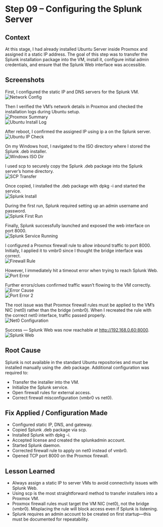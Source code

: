 # Step 09 – Configuring the Splunk Server
## Context

At this stage, I had already installed Ubuntu Server inside Proxmox and assigned it a static IP address. The goal of this step was to transfer the Splunk installation package into the VM, install it, configure initial admin credentials, and ensure that the Splunk Web interface was accessible.

## Screenshots

First, I configured the static IP and DNS servers for the Splunk VM.  
![Network Config](Step-09/01-network-config.png)

Then I verified the VM’s network details in Proxmox and checked the installation logs during Ubuntu setup.  
![Proxmox Summary](Step-09/02-proxmox-summary.png)  
![Ubuntu Install Log](Step-09/03-ubuntu-install-log.jpg)

After reboot, I confirmed the assigned IP using ip a on the Splunk server.  
![Ubuntu IP Check](Step-09/04-ubuntu-ip-check.png)

On my Windows host, I navigated to the ISO directory where I stored the Splunk .deb installer.  
![Windows ISO Dir](Step-09/05-windows-iso-dir.png)

I used scp to securely copy the Splunk .deb package into the Splunk server’s home directory.  
![SCP Transfer](Step-09/06-scp-transfer.jpg)

Once copied, I installed the .deb package with dpkg -i and started the service.  
![Splunk Install](Step-09/07-splunk-install.png)

During the first run, Splunk required setting up an admin username and password.  
![Splunk First Run](Step-09/08-splunk-first-run.jpg)

Finally, Splunk successfully launched and exposed the web interface on port 8000.  
![Splunk Service Running](Step-09/09-splunk-service-running.png)

I configured a Proxmox firewall rule to allow inbound traffic to port 8000. Initially, I applied it to vmbr0 since I thought the bridge interface was correct.  
![Firewall Rule](Step-09/10-firewall-rule.png)

However, I immediately hit a timeout error when trying to reach Splunk Web.  
![Port Error](Step-09/11-port-error.jpg)

Further errors/clues confirmed traffic wasn’t flowing to the VM correctly.  
![Error Cause](Step-09/12-error-cause.png)  
![Port Error 2](Step-09/13-port-error.png)

The root issue was that Proxmox firewall rules must be applied to the VM’s NIC (net0) rather than the bridge (vmbr0). When I recreated the rule with the correct net0 interface, traffic passed properly.  
![Net0 Configuration](Step-09/14-net0-configuration.png)

Success — Splunk Web was now reachable at http://192.168.0.60:8000.  
![Splunk Web](Step-09/15-splunk.png)

## Root Cause

Splunk is not available in the standard Ubuntu repositories and must be installed manually using the .deb package. Additional configuration was required to:

- Transfer the installer into the VM.  
- Initialize the Splunk service.  
- Open firewall rules for external access.  
- Correct firewall misconfiguration (vmbr0 vs net0).

## Fix Applied / Configuration Made

- Configured static IP, DNS, and gateway.  
- Copied Splunk .deb package via scp.  
- Installed Splunk with dpkg -i.  
- Accepted license and created the splunkadmin account.  
- Started Splunk daemon.  
- Corrected firewall rule to apply on net0 instead of vmbr0.  
- Opened TCP port 8000 on the Proxmox firewall.  

## Lesson Learned

- Always assign a static IP to server VMs to avoid connectivity issues with Splunk Web.  
- Using scp is the most straightforward method to transfer installers into a Proxmox VM.  
- Proxmox firewall rules must target the VM NIC (net0), not the bridge (vmbr0). Misplacing the rule will block access even if Splunk is listening.  
- Splunk requires an admin account to be created on first startup—this must be documented for repeatability.  
